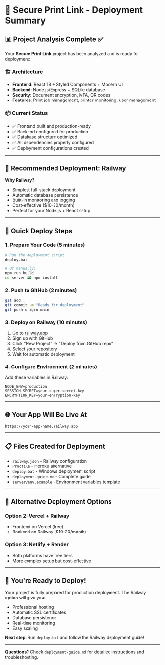 # 🚀 Secure Print Link - Deployment Summary

## 📊 Project Analysis Complete ✅

Your **Secure Print Link** project has been analyzed and is ready for deployment:

### 🏗️ **Architecture**
- **Frontend**: React 18 + Styled Components + Modern UI
- **Backend**: Node.js/Express + SQLite database
- **Security**: Document encryption, MFA, QR codes
- **Features**: Print job management, printer monitoring, user management

### 📦 **Current Status**
- ✅ Frontend built and production-ready
- ✅ Backend configured for production
- ✅ Database structure optimized
- ✅ All dependencies properly configured
- ✅ Deployment configurations created

---

## 🎯 **Recommended Deployment: Railway**

**Why Railway?**
- Simplest full-stack deployment
- Automatic database persistence
- Built-in monitoring and logging
- Cost-effective ($10-20/month)
- Perfect for your Node.js + React setup

---

## 🚀 **Quick Deploy Steps**

### 1. **Prepare Your Code** (5 minutes)
```bash
# Run the deployment script
deploy.bat

# Or manually:
npm run build
cd server && npm install
```

### 2. **Push to GitHub** (2 minutes)
```bash
git add .
git commit -m "Ready for deployment"
git push origin main
```

### 3. **Deploy on Railway** (10 minutes)
1. Go to [railway.app](https://railway.app)
2. Sign up with GitHub
3. Click "New Project" → "Deploy from GitHub repo"
4. Select your repository
5. Wait for automatic deployment

### 4. **Configure Environment** (2 minutes)
Add these variables in Railway:
```env
NODE_ENV=production
SESSION_SECRET=your-super-secret-key
ENCRYPTION_KEY=your-encryption-key
```

---

## 🌐 **Your App Will Be Live At**
`https://your-app-name.railway.app`

---

## 📋 **Files Created for Deployment**
- `railway.json` - Railway configuration
- `Procfile` - Heroku alternative
- `deploy.bat` - Windows deployment script
- `deployment-guide.md` - Complete guide
- `server/env.example` - Environment variables template

---

## 🔧 **Alternative Deployment Options**

### Option 2: Vercel + Railway
- Frontend on Vercel (free)
- Backend on Railway ($10-20/month)

### Option 3: Netlify + Render
- Both platforms have free tiers
- More complex setup but cost-effective

---

## 🎉 **You're Ready to Deploy!**

Your project is fully prepared for production deployment. The Railway option will give you:
- Professional hosting
- Automatic SSL certificates
- Database persistence
- Real-time monitoring
- Easy scaling

**Next step**: Run `deploy.bat` and follow the Railway deployment guide!

---

**Questions?** Check `deployment-guide.md` for detailed instructions and troubleshooting.
